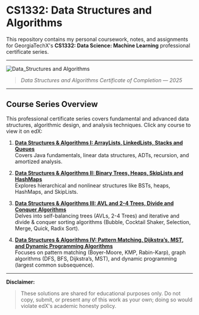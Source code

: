 # CS1332: Data Structures and Algorithms

This repository contains my personal coursework, notes, and assignments for GeorgiaTechX's **CS1332: Data Science: Machine Learning** professional certificate series. 

---
![Data_Structures and Algorithms](https://github.com/user-attachments/assets/f06067eb-ae91-48fb-a8f4-51da94c091dc)
> *Data Structures and Algorithms Certificate of Completion — 2025*

---


##  Course Series Overview
This professional certificate series covers fundamental and advanced data structures, algorithmic design, and analysis techniques. Click any course to view it on edX:

1. **[Data Structures & Algorithms I: ArrayLists, LinkedLists, Stacks and Queues](https://www.edx.org/learn/data-structures/the-georgia-institute-of-technology-data-structures-algorithms-i-arraylists-linkedlists-stacks-and-queues)**  
   Covers Java fundamentals, linear data structures, ADTs, recursion, and amortized analysis. 

2. **[Data Structures & Algorithms II: Binary Trees, Heaps, SkipLists and HashMaps](https://www.edx.org/learn/data-structures/the-georgia-institute-of-technology-data-structures-algorithms-ii-binary-trees-heaps-skiplists-and-hashmaps)**  
   Explores hierarchical and nonlinear structures like BSTs, heaps, HashMaps, and SkipLists. 

3. **[Data Structures & Algorithms III: AVL and 2-4 Trees, Divide and Conquer Algorithms](https://www.edx.org/learn/data-structures/the-georgia-institute-of-technology-data-structures-algorithms-iii-avl-and-2-4-trees-divide-and-conquer-algorithms)**  
   Delves into self-balancing trees (AVLs, 2-4 Trees) and iterative and divide & conquer sorting algorithms (Bubble, Cocktail Shaker, Selection, Merge, Quick, Radix Sort). 

4. **[Data Structures & Algorithms IV: Pattern Matching, Dijkstra’s, MST, and Dynamic Programming Algorithms](https://www.edx.org/learn/data-structures/the-georgia-institute-of-technology-data-structures-algorithms-iv-pattern-matching-dijkstras-mst-and-dynamic-programming-algorithms)**  
   Focuses on pattern matching (Boyer-Moore, KMP, Rabin-Karp), graph algorithms (DFS, BFS, Dijkstra’s, MST), and dynamic programming (largest common subsequence). 

---


**Disclaimer:**
> These solutions are shared for educational purposes only. Do not copy, submit, or present any of this work as your own; doing so would violate edX's academic honesty policy.
